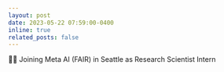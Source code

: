 ```yaml
---
layout: post
date: 2023-05-22 07:59:00-0400
inline: true
related_posts: false
---
```


:man_office_worker: Joining Meta AI (FAIR) in Seattle as Research Scientist Intern

